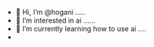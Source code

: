 - 👋 Hi, I’m @hogani .....
- 👀 I’m interested in ai ......
- 🌱 I’m currently learning how to use ai ....
- 
  

<!---
hogani/hogani is a ✨ special ✨ repository because its `README.md` (this file) appears on your GitHub profile.
You can click the Preview link to take a look at your changes.
--->
